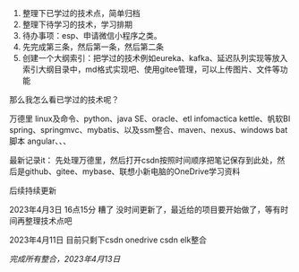 1. 整理下已学过的技术点，简单归档
2. 整理下待学习的技术，学习排期
3. 待办事项：esp、申请微信小程序之类。
4. 先完成第三条，然后第一条，然后第二条
5. 创建一个大纲索引：把学过的技术例如eureka、kafka、延迟队列实现等放入 索引大纲目录中，md格式实现吧、使用gitee管理，可以上传图片、文件等功能



那么我怎么看已学过的技术呢？ 

万德里
linux及命令、python、java SE、oracle、etl infomactica kettle、帆软BI
spring、springmvc、mybatis、以及ssm整合、maven、nexus、windows bat脚本
angular、、、


最新记录it：
先处理万德里，然后打开csdn按照时间顺序把笔记保存到此处，然后是github、gitee、mybase、联想小新电脑的OneDrive学习资料


后续持续更新

2023年4月3日 16点15分 糟了 没时间更新了，最近给的项目要开始做了，等有时间再整理技术点吧

2023年4月11日 目前只剩下csdn onedrive
csdn elk整合

*完成所有整合，2023年4月13日*

